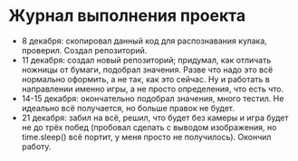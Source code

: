 # Журнал выполнения проекта

- 8 декабря: скопировал данный код для распознавания кулака, проверил. Создал репозиторий.
- 11 декабря: создал новый репозиторий; придумал, как отличать ножницы от бумаги, подобрал значения. Разве что надо это всё нормально оформить, а не так, как это сейчас. Ну и работать в направлении именно игры, а не просто определения, что есть что.
- 14-15 декабря: окончательно подобрал значения, много тестил. Не идеально всё получается, но больше правок не будет.
- 21 декабря: забил на всё, решил, что будет без камеры и игра будет не до трёх побед (пробовал сделать с выводом изображения, но time.sleep() всё портит, у меня просто не получилось). Окончил работу.